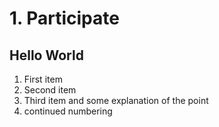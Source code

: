 # 1. Participate
## Hello World

1. First item
1. Second item
9. Third item
and some explanation of the point
10. continued numbering
